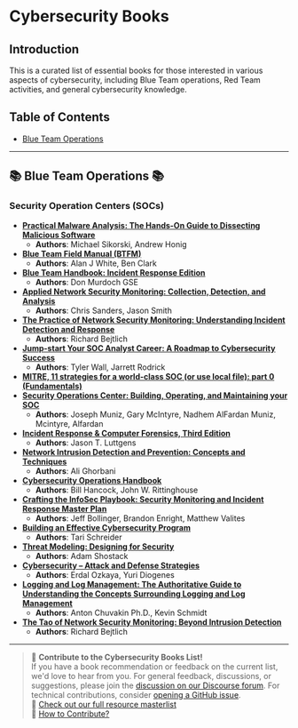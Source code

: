 # Cybersecurity Books

## Introduction
This is a curated list of essential books for those interested in various aspects of cybersecurity, including Blue Team operations, Red Team activities, and general cybersecurity knowledge.

## Table of Contents
- [Blue Team Operations](#blue-team-operations)

---

## 📚 Blue Team Operations 📚

### Security Operation Centers (SOCs)

- **[Practical Malware Analysis: The Hands-On Guide to Dissecting Malicious Software](#)**
  - **Authors**: Michael Sikorski, Andrew Honig
- **[Blue Team Field Manual (BTFM)](#)**
  - **Authors**: Alan J White, Ben Clark
- **[Blue Team Handbook: Incident Response Edition](#)**
  - **Authors**: Don Murdoch GSE
- **[Applied Network Security Monitoring: Collection, Detection, and Analysis](#)**
  - **Authors**: Chris Sanders, Jason Smith
- **[The Practice of Network Security Monitoring: Understanding Incident Detection and Response](#)**
  - **Authors**: Richard Bejtlich
- **[Jump-start Your SOC Analyst Career: A Roadmap to Cybersecurity Success](#)**
  - **Authors**: Tyler Wall, Jarrett Rodrick
- **[MITRE, 11 strategies for a world-class SOC (or use local file): part 0 (Fundamentals)](https://www.mitre.org/publications/technical-papers/11-strategies-world-class-cybersecurity-operations-center)**
- **[Security Operations Center: Building, Operating, and Maintaining your SOC](#)**
  - **Authors**: Joseph Muniz, Gary McIntyre, Nadhem AlFardan Muniz, Mcintyre, Alfardan
- **[Incident Response & Computer Forensics, Third Edition](#)**
  - **Authors**: Jason T. Luttgens
- **[Network Intrusion Detection and Prevention: Concepts and Techniques](#)**
  - **Authors**: Ali Ghorbani
- **[Cybersecurity Operations Handbook](#)**
  - **Authors**: Bill Hancock, John W. Rittinghouse
- **[Crafting the InfoSec Playbook: Security Monitoring and Incident Response Master Plan](#)**
  - **Authors**: Jeff Bollinger, Brandon Enright, Matthew Valites
- **[Building an Effective Cybersecurity Program](#)**
  - **Authors**: Tari Schreider
- **[Threat Modeling: Designing for Security](#)**
  - **Authors**: Adam Shostack
- **[Cybersecurity – Attack and Defense Strategies](#)**
  - **Authors**: Erdal Ozkaya, Yuri Diogenes
- **[Logging and Log Management: The Authoritative Guide to Understanding the Concepts Surrounding Logging and Log Management](#)**
  - **Authors**: Anton Chuvakin Ph.D., Kevin Schmidt
- **[The Tao of Network Security Monitoring: Beyond Intrusion Detection](#)**
  - **Authors**: Richard Bejtlich

---

> 💬 **Contribute to the Cybersecurity Books List!**  
> If you have a book recommendation or feedback on the current list, we'd love to hear from you. For general feedback, discussions, or suggestions, please join the [discussion on our Discourse forum](https://community.crushingsecurity.com/t/cybersecurity-books/126). For technical contributions, consider [opening a GitHub issue](https://github.com/crushing-security/Crushing-Security-Community/issues).  
> 🔗 [Check out our full resource masterlist](https://community.crushingsecurity.com/t/comunity-resource-masterlist/90)  
> 📖 [How to Contribute?](https://community.crushingsecurity.com/t/about-the-resources-category/84)

